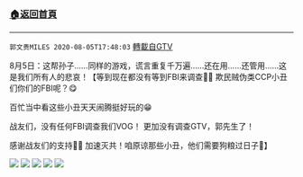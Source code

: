 ﻿###  [:house:返回首頁](https://github.com/ourhimalayas/txt)
---

`郭文贵MILES 2020-08-05T17:48:03` [轉載自GTV](https://gtv.org/web/#/UserInfo/5e596957357cc612d35a8044)

8月5日：这帮孙子……同样的游戏，谎言重复千万遍……还在用……还管用……这是我们所有人的悲哀！【等到现在都没有等到FBI来调查🙈🙈
欺民贼伪类CCP小丑们你们的FBI呢？😋

百忙当中看这些小丑天天闹腾挺好玩的😁

战友们，没有任何FBI调查我们VOG！
更加没有调查GTV，郭先生了！

感谢战友们的支持🤗🤗
加速灭共！咱原谅那些小丑，他们需要狗粮过日子🙏】

![](https://filegroup.gtv.org/cdn-cgi/image/width=600/https://filegroup.gtv.org/group3/default/20200805/17/48/0/9a97b31cc54aa92576c39f4cfd27435a.jpeg)
![](https://filegroup.gtv.org/cdn-cgi/image/width=600/https://filegroup.gtv.org/group3/default/20200805/17/48/0/d741e640e81a10d2af484aad865eadfb.jpeg)
![](https://filegroup.gtv.org/cdn-cgi/image/width=600/https://filegroup.gtv.org/group3/default/20200805/17/48/0/512ff9fc3a4ee5811a14748988204d92.png)
![](https://filegroup.gtv.org/cdn-cgi/image/width=600/https://filegroup.gtv.org/group3/default/20200805/17/48/0/8120960aa3f79ffbddef5cef2f91a827.jpeg)
![](https://filegroup.gtv.org/cdn-cgi/image/width=600/https://filegroup.gtv.org/group3/default/20200805/17/48/0/dc862ce7a2137559a699df092d97814c.png)
